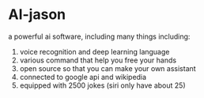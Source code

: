 # AI-jason
a powerful ai software, including many things including:
 1. voice recognition and deep learning language
 2. various command that help you free your hands
 3. open source so that you can make your own assistant
 4. connected to google api and wikipedia 
 5. equipped with 2500 jokes (siri only have about 25)
